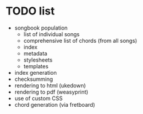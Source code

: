 # TODO list
  * songbook population
    - list of individual songs
    - comprehensive list of chords (from all songs)
    - index
    - metadata
    - stylesheets
    - templates
  * index generation
  * checksumming
  * rendering to html (ukedown)
  * rendering to pdf (weasyprint)
  * use of custom CSS
  * chord generation (via fretboard)
